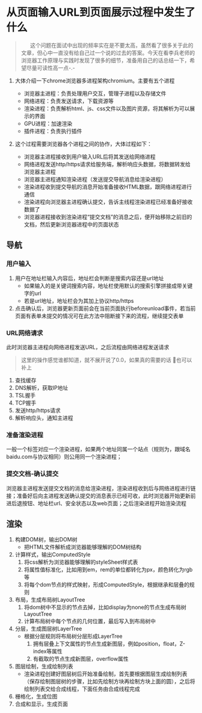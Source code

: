 <!--
 * @Date: 2020-05-22 20:22:11
 * @LastEditors: hanjiawang
 * @LastEditTime: 2020-05-24 00:40:45
--> 
# 从页面输入URL到页面展示过程中发生了什么
> &nbsp;&nbsp;&nbsp;&nbsp;&nbsp;&nbsp;这个问题在面试中出现的频率实在是不要太高，虽然看了很多关于此的文章，但心中一直没有给自己过一个说的过去的答案。今天在看李兵老师的浏览器工作原理与实践时发现了很多的细节，准备用自己的话总结一下，希望尽量可读性高一点-.-

1. 大体介绍一下chrome浏览器多进程架构chromium。主要有五个进程
   - 浏览器主进程：负责处理用户交互，管理子进程以及存储文件
   - 网络进程：负责发送请求，下载资源等
   - 渲染进程：负责解析html、js、css文件以及图片资源，将其解析为可以展示的界面
   - GPU进程：加速渲染 
   - 插件进程：负责执行插件

2. 这个过程需要浏览器各个进程之间的协作，大体过程如下：
   - 浏览器主进程接收到用户输入URL后将其发送给网络进程
   - 网络进程发送http/https请求给服务端，解析响应头数据，将数据转发给浏览器主进程
   - 浏览器主进程通知渲染进程（发送提交导航消息给渲染进程）
   - 渲染进程收到提交导航的消息开始准备接收HTML数据，跟网络进程进行通信
   - 渲染进程向浏览器主进程确认提交，告诉主线程渲染进程已经准备好接收数据了
   - 浏览器进程接收到渲染进程“提交文档”的消息之后，便开始移除之前旧的文档，然后更新浏览器进程中的页面状态

## 导航
### 用户输入
1. 用户在地址栏输入内容后，地址栏会判断是搜索内容还是url地址
   - 如果输入的是关键词搜索内容，地址栏使用默认的搜索引擎拼接成带关键字的url
   - 若是url地址，地址栏会为其加上协议http/https
2. 点击确认后，浏览器更新页面前会在当前页面执行beforeunload事件，若当前页面有表单未提交的情况可在此方法中阻断接下来的流程，继续提交表单
### URL网络请求
此时浏览器主进程向网络进程发送URL，之后流程由网络进程发送请求
> 这里的操作感觉谁都知道，就不展开说了0.0，如果真的需要的话 👴也可以补上

1. 查找缓存
2. DNS解析，获取IP地址
3. TSL握手
4. TCP握手
5. 发送http/https请求
6. 解析响应头，通知主进程
### 准备渲染进程
一般一个标签对应一个渲染进程，如果两个地址同属一个站点（规则为，跟域名baidu.com与协议相同）则公用同一个渲染进程；
### 提交文档-确认提交
浏览器主进程发送提交文档的消息给渲染进程，渲染进程收到后与网络进程进行链接；准备好后向主进程发送确认提交的消息表示已经可收，此时浏览器开始更新前进后退按钮、地址栏url、安全状态以及web页面；之后渲染进程开始渲染流程
## 渲染
1. 构建DOM树，输出DOM树
   - 把HTML文件解析成浏览器能够理解的DOM树结构
2. 计算样式，输出ComputedStyle
   1. 将css解析为浏览器能够理解的styleSheet样式表
   2. 将属性值标准化，比如用到em，rem的单位都转化为px，颜色转化为rgb等
   3. 将每个dom节点的样式映射，形成ComputedStyle，根据继承和层叠的规则 
3. 布局，生成布局树LayoutTree
   1. 将dom树中不显示的节点去掉，比如display为none的节点生成布局树LayoutTree
   2. 计算布局树中每个节点的几何位置，最后写入到布局树中
4. 分层，生成图层树LayerTree
   - 根据分层规则将布局树分层形成LayerTree
      1. 拥有层叠上下文属性的节点生成新图层，例如position，float，Z-index等属性
      2. 有截取的节点生成新图层，overflow属性
5. 图层绘制，生成绘制列表
   - 渲染进程创建好图层树后开始准备绘制，首先要根据图层生成绘制列表（保存绘制图层树的步骤，比如先绘制方块再绘制方块上面的圆），之后将绘制列表交给合成线程，下面任务由合成线程完成
6. 栅格化，生成位图
7. 合成和显示，生成页面

